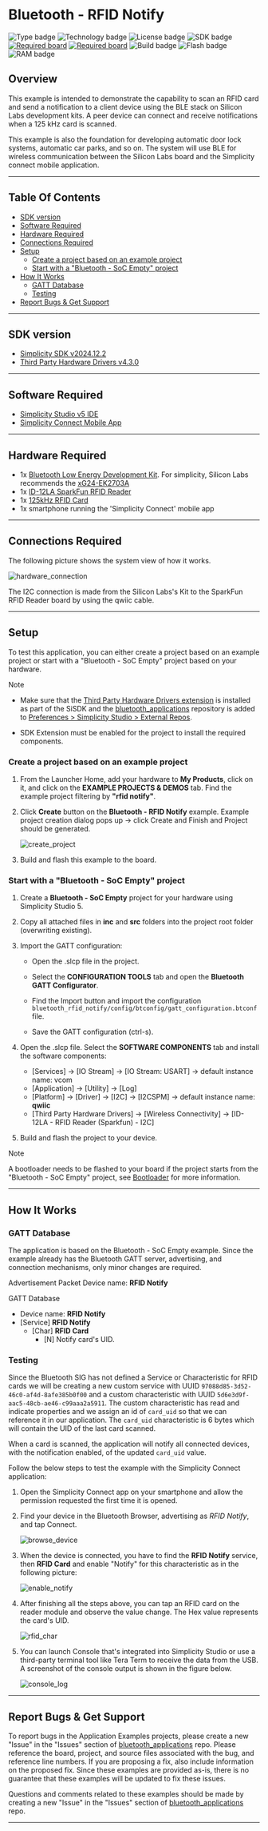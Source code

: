 # Bluetooth - RFID Notify #

![Type badge](https://img.shields.io/badge/Type-Virtual%20Application-green)
![Technology badge](https://img.shields.io/badge/Technology-Bluetooth-green)
![License badge](https://img.shields.io/badge/License-Zlib-green)
![SDK badge](https://img.shields.io/badge/SDK-v2024.12.2-green)
[![Required board](https://img.shields.io/badge/Sparkfun-125kHz%20RFID%20Card-green)](https://www.sparkfun.com/products/14325)
[![Required board](https://img.shields.io/badge/Sparkfun-ID-green)](https://www.sparkfun.com/products/11827)
![Build badge](https://img.shields.io/badge/Build-passing-green)
![Flash badge](https://img.shields.io/badge/Flash-193.55%20KB-blue)
![RAM badge](https://img.shields.io/badge/RAM-10.96%20KB-blue)

## Overview ##

This example is intended to demonstrate the capability to scan an RFID card and send a notification to a client device using the BLE stack on Silicon Labs development kits. A peer device can connect and receive notifications when a 125 kHz card is scanned.

This example is also the foundation for developing automatic door lock systems, automatic car parks, and so on. The system will use BLE for wireless communication between the Silicon Labs board and the Simplicity connect mobile application.

---

## Table Of Contents ##

- [SDK version](#sdk-version)
- [Software Required](#software-required)
- [Hardware Required](#hardware-required)
- [Connections Required](#connections-required)
- [Setup](#setup)
  - [Create a project based on an example project](#create-a-project-based-on-an-example-project)
  - [Start with a "Bluetooth - SoC Empty" project](#start-with-a-bluetooth---soc-empty-project)
- [How It Works](#how-it-works)
  - [GATT Database](#gatt-database)
  - [Testing](#testing)
- [Report Bugs & Get Support](#report-bugs--get-support)

---

## SDK version ##

- [Simplicity SDK v2024.12.2](https://github.com/SiliconLabs/simplicity_sdk)
- [Third Party Hardware Drivers v4.3.0](https://github.com/SiliconLabs/third_party_hw_drivers_extension)

---

## Software Required ##

- [Simplicity Studio v5 IDE](https://www.silabs.com/developers/simplicity-studio)
- [Simplicity Connect Mobile App](https://www.silabs.com/developer-tools/simplicity-connect-mobile-app)

---

## Hardware Required ##

- 1x [Bluetooth Low Energy Development Kit](https://www.silabs.com/development-tools/wireless/bluetooth). For simplicity, Silicon Labs recommends the [xG24-EK2703A](https://www.silabs.com/development-tools/wireless/efr32xg24-explorer-kit?tab=overview)
- 1x [ID-12LA SparkFun RFID Reader](https://www.sparkfun.com/products/11827)
- 1x [125kHz RFID Card](https://www.sparkfun.com/products/14325)
- 1x smartphone running the 'Simplicity Connect' mobile app

---

## Connections Required ##

The following picture shows the system view of how it works.

![hardware_connection](image/hardware_connection.png)

The I2C connection is made from the Silicon Labs's Kit to the SparkFun RFID Reader board by using the qwiic cable.

---

## Setup ##

To test this application, you can either create a project based on an example project or start with a "Bluetooth - SoC Empty" project based on your hardware.

> [!NOTE]
>
> - Make sure that the [Third Party Hardware Drivers extension](https://github.com/SiliconLabs/third_party_hw_drivers_extension) is installed as part of the SiSDK and the [bluetooth_applications](https://github.com/SiliconLabs/bluetooth_applications) repository is added to [Preferences > Simplicity Studio > External Repos](https://docs.silabs.com/simplicity-studio-5-users-guide/latest/ss-5-users-guide-about-the-launcher/welcome-and-device-tabs).
>
> - SDK Extension must be enabled for the project to install the required components.

### Create a project based on an example project ###

1. From the Launcher Home, add your hardware to **My Products**, click on it, and click on the **EXAMPLE PROJECTS & DEMOS** tab. Find the example project filtering by **"rfid notify"**.

2. Click **Create** button on the **Bluetooth - RFID Notify** example. Example project creation dialog pops up -> click Create and Finish and Project should be generated.

   ![create_project](image/create_project.png)

3. Build and flash this example to the board.

### Start with a "Bluetooth - SoC Empty" project ###

1. Create a **Bluetooth - SoC Empty** project for your hardware using Simplicity Studio 5.

2. Copy all attached files in **inc** and **src** folders into the project root folder (overwriting existing).

3. Import the GATT configuration:

   - Open the .slcp file in the project.

   - Select the **CONFIGURATION TOOLS** tab and open the **Bluetooth GATT Configurator**.

   - Find the Import button and import the configuration `bluetooth_rfid_notify/config/btconfig/gatt_configuration.btconf` file.

   - Save the GATT configuration (ctrl-s).

4. Open the .slcp file. Select the **SOFTWARE COMPONENTS** tab and install the software components:

   - [Services] → [IO Stream] → [IO Stream: USART] → default instance name: vcom
   - [Application] → [Utility] → [Log]
   - [Platform] → [Driver] → [I2C] → [I2CSPM] → default instance name: **qwiic**
   - [Third Party Hardware Drivers] → [Wireless Connectivity] → [ID-12LA - RFID Reader (Sparkfun) - I2C]

5. Build and flash the project to your device.

> [!NOTE]
>
> A bootloader needs to be flashed to your board if the project starts from the "Bluetooth - SoC Empty" project, see [Bootloader](https://github.com/SiliconLabs/bluetooth_applications/blob/master/README.md#bootloader) for more information.

---

## How It Works ##

### GATT Database ###

The application is based on the Bluetooth - SoC Empty example. Since the example already has the Bluetooth GATT server, advertising, and connection mechanisms, only minor changes are required.

Advertisement Packet Device name: **RFID Notify**

GATT Database

- Device name: **RFID Notify**
- [Service] **RFID Notify**
  - [Char] **RFID Card**
    - [N] Notify card's UID.

### Testing ###

Since the Bluetooth SIG has not defined a Service or Characteristic for RFID cards we will be creating a new custom service with UUID `97088d85-3d52-46c0-af4d-8afe385b0f00` and a custom characteristic with UUID `5d6e3d9f-aac5-48cb-ae46-c99aaa2a5911`. The custom characteristic has read and indicate properties and we assign an id of `card_uid` so that we can reference it in our application. The `card_uid` characteristic is 6 bytes which will contain the UID of the last card scanned.

When a card is scanned, the application will notify all connected devices, with the notification enabled, of the updated `card_uid` value.

Follow the below steps to test the example with the Simplicity Connect application:

1. Open the Simplicity Connect app on your smartphone and allow the permission requested the first time it is opened.

2. Find your device in the Bluetooth Browser, advertising as *RFID Notify*, and tap Connect.

   ![browse_device](image/find_device.png)

3. When the device is connected, you have to find the **RFID Notify** service, then **RFID Card** and enable "Notify" for this characteristic as in the following picture:

   ![enable_notify](image/enable_notify.png)

4. After finishing all the steps above, you can tap an RFID card on the reader module and observe the value change. The Hex value represents the card's UID.

   ![rfid_char](image/rfid_char.png)

5. You can launch Console that's integrated into Simplicity Studio or use a third-party terminal tool like Tera Term to receive the data from the USB. A screenshot of the console output is shown in the figure below.

   ![console_log](image/console_log.png)

---

## Report Bugs & Get Support ##

To report bugs in the Application Examples projects, please create a new "Issue" in the "Issues" section of [bluetooth_applications](https://github.com/SiliconLabs/bluetooth_applications) repo. Please reference the board, project, and source files associated with the bug, and reference line numbers. If you are proposing a fix, also include information on the proposed fix. Since these examples are provided as-is, there is no guarantee that these examples will be updated to fix these issues.

Questions and comments related to these examples should be made by creating a new "Issue" in the "Issues" section of [bluetooth_applications](https://github.com/SiliconLabs/bluetooth_applications) repo.

---
